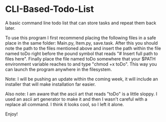 # CLI-Based-Todo-List
A basic command line todo list that can store tasks and repeat them back later.

To use this program I first recommend placing the following files in a safe place in the same folder: Main.py, Item.py, save.task.
After this you should note the path to the files mentioned above and insert the path within the file named toDo right before the pound symbol that reads "# Insert full path to files here". Finally place the file named toDo somewhere that your $PATH environment variable reaches to and type "chmod +x toDo". This way you can launch the program anywhere in the filesystem.

Note: I will be pushing an update within the coming week, it will include an installer that will make installation far easier.

Also note: I am aware that the ascii art that reads "toDo" is a little sloppy. I used an ascii art generator to make it and then I wasn't careful with a replace all command. I think it looks cool, so I left it alone.

Enjoy!
